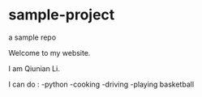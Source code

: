 # sample-project
 a sample repo
 
 Welcome to my website.

 I am Qiunian Li.

 I can do :
 -python
 -cooking
 -driving
 -playing basketball
